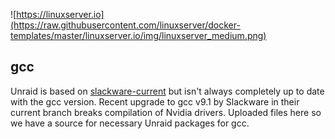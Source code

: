 ![https://linuxserver.io](https://raw.githubusercontent.com/linuxserver/docker-templates/master/linuxserver.io/img/linuxserver_medium.png)


## gcc

Unraid is based on [slackware-current](https://packages.slackware.com/) but isn't always completely up to date with the gcc version.  Recent upgrade to gcc v9.1 by Slackware in their current branch breaks compilation of Nvidia drivers.  Uploaded files here so we have a source for necessary Unraid packages for gcc.
